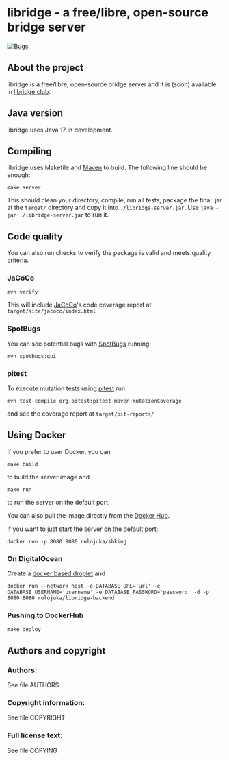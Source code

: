 # libridge - a free/libre, open-source bridge server

[![Bugs](https://sonarcloud.io/api/project_badges/measure?project=rulojuka_libridge-backend&metric=bugs)](https://sonarcloud.io/summary/new_code?id=rulojuka_libridge-backend)

## About the project

libridge is a free/libre, open-source bridge server and it is (soon) available in [libridge.club](https://libridge.club/).

## Java version

libridge uses Java 17 in development.

## Compiling

libridge uses Makefile and [Maven](https://maven.apache.org/) to build. The following line should be enough:

```
make server
```

This should clean your directory, compile, run all tests, package the final .jar at the `target/` directory and copy it into `./libridge-server.jar`. Use `java -jar ./libridge-server.jar` to run it.


## Code quality

You can also run checks to verify the package is valid and meets quality criteria.

### JaCoCo

```
mvn verify
```

This will include [JaCoCo](https://www.jacoco.org/jacoco/)'s code coverage report at `target/site/jacoco/index.html`

### SpotBugs
You can see potential bugs with [SpotBugs](https://spotbugs.github.io/) running:

```
mvn spotbugs:gui
```

### pitest
To execute mutation tests using [pitest](https://pitest.org/) run:  

```
mvn test-compile org.pitest:pitest-maven:mutationCoverage
```

and see the coverage report at `target/pit-reports/`

## Using Docker

If you prefer to user Docker, you can
```
make build
```
to build the server image and
```
make run
```
to run the server on the default port.

You can also pull the image directly from the [Docker Hub](https://hub.docker.com/r/rulojuka/sbking).

If you want to just start the server on the default port:
```
docker run -p 8080:8080 rulojuka/sbking
```

### On DigitalOcean
Create a [docker based droplet](https://marketplace.digitalocean.com/apps/docker) and
```
docker run --network host -e DATABASE_URL='url' -e DATABASE_USERNAME='username' -e DATABASE_PASSWORD='password' -d -p 8080:8080 rulojuka/libridge-backend
```

### Pushing to DockerHub
```
make deploy
```

## Authors and copyright

### Authors:
See file AUTHORS

### Copyright information:
See file COPYRIGHT

### Full license text:
See file COPYING
